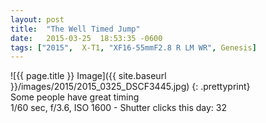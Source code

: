 ```yaml
---
layout: post
title:  "The Well Timed Jump"
date:   2015-03-25  18:53:35 -0600
tags: ["2015",  X-T1, "XF16-55mmF2.8 R LM WR", Genesis]
---
```

![{{ page.title }} Image]({{ site.baseurl }}/images/2015/2015_0325_DSCF3445.jpg)
{: .prettyprint}  
Some people have great timing  
1/60 sec, f/3.6, ISO 1600 - Shutter clicks this day: 32